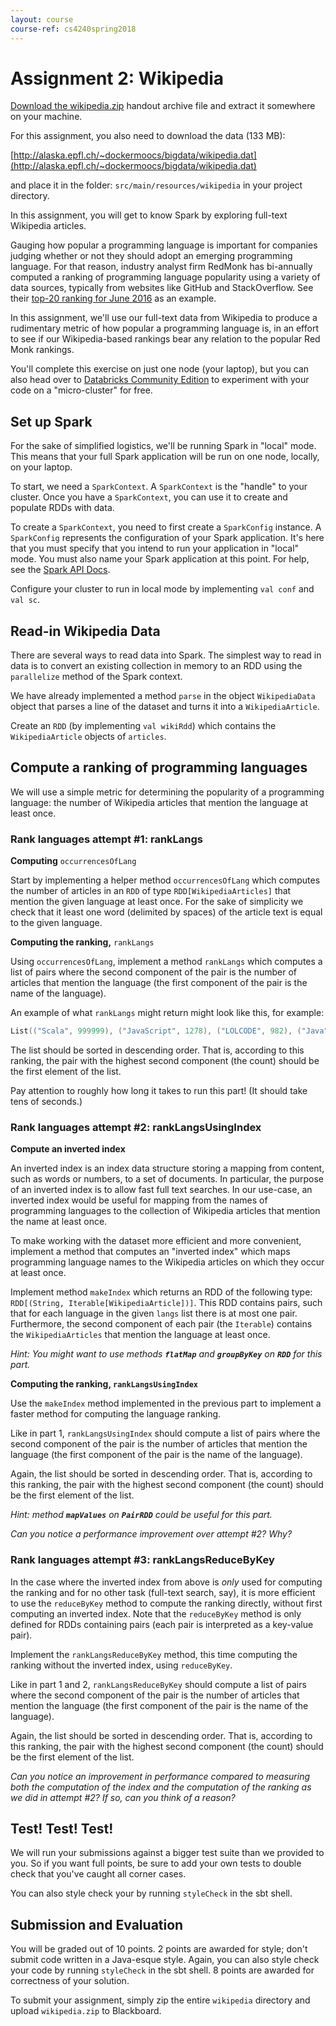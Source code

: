 ```yaml
---
layout: course
course-ref: cs4240spring2018
---
```


# Assignment 2: Wikipedia

[Download the wikipedia.zip](2-wikipedia.zip) handout archive file and extract it somewhere on your machine.

For
this assignment, you also need to download the data (133 MB):

[http://alaska.epfl.ch/~dockermoocs/bigdata/wikipedia.dat](http://alaska.epfl.ch/~dockermoocs/bigdata/wikipedia.dat)

and place it in the folder: `src/main/resources/wikipedia` in your
project directory.

In this assignment, you will get to know Spark by exploring full-text Wikipedia
articles.

Gauging how popular a programming language is important for companies judging
whether or not they should adopt an emerging programming language. For that reason,
industry analyst firm RedMonk has bi-annually computed a ranking of programming
language popularity using a variety of data sources, typically from websites like
GitHub and StackOverflow. See their
[top-20 ranking for June 2016](http://redmonk.com/sogrady/2016/07/20/language-rankings-6-16/)
as an example.

In this assignment, we'll use our full-text data from Wikipedia to produce a
rudimentary metric of how popular a programming language is, in an effort to see
if our Wikipedia-based rankings bear any relation to the popular Red Monk rankings.

You'll complete this exercise on just one node (your laptop), but you can also head
over to [Databricks Community Edition](https://community.cloud.databricks.com/) to
experiment with your code on a "micro-cluster" for free.

## Set up Spark

For the sake of simplified logistics, we'll be running Spark in "local" mode. This
means that your full Spark application will be run on one node, locally, on your
laptop.

To start, we need a `SparkContext`. A `SparkContext` is the
"handle" to your cluster. Once you have a `SparkContext`, you can use it
to create and populate RDDs with data.

To create a `SparkContext`, you need to first create a
`SparkConfig` instance. A `SparkConfig` represents the
configuration of your Spark application. It's here that you must specify that you
intend to run your application in "local" mode. You must also name your Spark
application at this point. For help, see the
[Spark API Docs](https://spark.apache.org/docs/2.1.0/api/scala/index.html#org.apache.spark.package).

Configure your cluster to run in local mode by implementing `val conf`
and `val sc`.

## Read-in Wikipedia Data

There are several ways to read data into Spark. The simplest way to read in data
is to convert an existing collection in memory to an RDD using the
`parallelize` method of the Spark context.

We have already implemented a method `parse` in the object
`WikipediaData` object that parses a line of the dataset and turns it into a `WikipediaArticle`.

Create an `RDD` (by implementing `val wikiRdd`) which contains
the `WikipediaArticle` objects of `articles`.

## Compute a ranking of programming languages

We will use a simple metric for determining the popularity of a programming
language: the number of Wikipedia articles that mention the language at least once.

### Rank languages attempt #1: rankLangs

**Computing** `occurrencesOfLang`

Start by implementing a helper method `occurrencesOfLang` which computes
the number of articles in an `RDD` of type `RDD[WikipediaArticles]`
that mention the given language at least once. For the sake of simplicity we check
that it least one word (delimited by spaces) of the article text is equal to the given
language.

**Computing the ranking,** `rankLangs`

Using `occurrencesOfLang`, implement a method `rankLangs` which
computes a list of pairs where the second component of the pair is the number of
articles that mention the language (the first component of the pair is the name of
the language).

An example of what `rankLangs` might return might look like this, for
example:

```scala
List(("Scala", 999999), ("JavaScript", 1278), ("LOLCODE", 982), ("Java", 42))
```

The list should be sorted in descending order. That is, according to this ranking,
the pair with the highest second component (the count) should be the first element
of the list.

Pay attention to roughly how long it takes to run this part! (It should take
tens of seconds.)

### Rank languages attempt #2: rankLangsUsingIndex

**Compute an inverted index**

An inverted index is an index data structure storing a mapping from content,
such as words or numbers, to a set of documents. In particular, the purpose of
an inverted index is to allow fast full text searches. In our use-case, an
inverted index would be useful for mapping from the names of programming
languages to the collection of Wikipedia articles that mention the name at
least once.

To make working with the dataset more efficient and more convenient, implement
a method that computes an "inverted index" which maps programming language names
to the Wikipedia articles on which they occur at least once.

Implement method `makeIndex` which returns an RDD of the following type:
`RDD[(String, Iterable[WikipediaArticle])]`. This RDD contains pairs,
such that for each language in the given `langs` list there is at most
one pair. Furthermore, the second component of each pair (the `Iterable`)
contains the `WikipediaArticles` that mention the language at least once.

_Hint: You might want to use methods **`flatMap`** and
**`groupByKey`** on **`RDD`** for this part._

**Computing the ranking, `rankLangsUsingIndex`**

Use the `makeIndex` method implemented in the previous part to
implement a faster method for computing the language ranking.

Like in part 1, `rankLangsUsingIndex` should compute a list of pairs
where the second component of the pair is the number of articles that mention
the language (the first component of the pair is the name of the language).

Again, the list should be sorted in descending order. That is, according to
this ranking, the pair with the highest second component (the count) should
be the first element of the list.

_Hint: method **`mapValues`** on **`PairRDD`** could be useful
for this part._

_Can you notice a performance improvement over attempt #2? Why?_

### Rank languages attempt #3: rankLangsReduceByKey

In the case where the inverted index from above is _only_ used for computing
the ranking and for no other task (full-text search, say), it is more efficient
to use the `reduceByKey` method to compute the ranking directly,
without first computing an inverted index. Note that the `reduceByKey`
method is only defined for RDDs containing pairs (each pair is interpreted as
a key-value pair).

Implement the `rankLangsReduceByKey` method, this time computing the
ranking without the inverted index, using `reduceByKey`.

Like in part 1 and 2, `rankLangsReduceByKey` should compute a list
of pairs where the second component of the pair is the number of articles that
mention the language (the first component of the pair is the name of the language).

Again, the list should be sorted in descending order. That is, according to
this ranking, the pair with the highest second component (the count) should
be the first element of the list.

_Can you notice an improvement in performance compared to measuring both the
computation of the index and the computation of the ranking as we did in
attempt #2? If so, can you think of a reason?_

## Test! Test! Test!

We will run your submissions against a bigger test suite than we provided to
you. So if you want full points, be sure to add your own tests to double check
that you've caught all corner cases.

You can also style check your  by running `styleCheck` in the sbt shell.


## Submission and Evaluation

You will be graded out of 10 points. 2 points are awarded for style; don't
submit code written in a Java-esque style. Again, you can also style check your
code by running `styleCheck` in the sbt shell. 8 points are awarded for
correctness of your solution.

To submit your assignment, simply zip the entire `wikipedia` directory and upload
`wikipedia.zip` to Blackboard.
